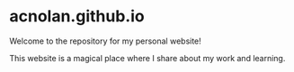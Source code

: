 # acnolan.github.io
Welcome to the repository for my personal website!

This website is a magical place where I share about my work and learning.
